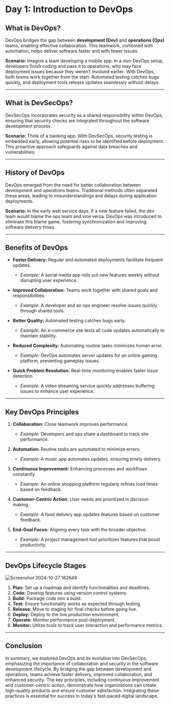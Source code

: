 
# Day 1: Introduction to DevOps

## What is DevOps?
DevOps bridges the gap between **development (Dev)** and **operations (Ops)** teams, enabling effective collaboration. This teamwork, combined with automation, helps deliver software faster and with fewer issues.

**Scenario:** Imagine a team developing a mobile app. In a non-DevOps setup, developers finish coding and pass it to operations, who may face deployment issues because they weren’t involved earlier. With DevOps, both teams work together from the start. Automated testing catches bugs quickly, and deployment tools release updates seamlessly without delays.

---

## What is DevSecOps?
DevSecOps incorporates security as a shared responsibility within DevOps, ensuring that security checks are integrated throughout the software development process.

**Scenario:** Think of a banking app. With DevSecOps, security testing is embedded early, allowing potential risks to be identified before deployment. This proactive approach safeguards against data breaches and vulnerabilities.

---

## History of DevOps
DevOps emerged from the need for better collaboration between development and operations teams. Traditional methods often separated these areas, leading to misunderstandings and delays during application deployments.

**Scenario:** In the early web service days, if a new feature failed, the dev team would blame the ops team and vice versa. DevOps was introduced to eliminate this blame game, fostering synchronization and improving software delivery times.

---

## Benefits of DevOps

- **Faster Delivery:** Regular and automated deployments facilitate frequent updates.
  - *Example:* A social media app rolls out new features weekly without disrupting user experience.

- **Improved Collaboration:** Teams work together with shared goals and responsibilities.
  - *Example:* A developer and an ops engineer resolve issues quickly through shared tools.

- **Better Quality:** Automated testing catches bugs early.
  - *Example:* An e-commerce site tests all code updates automatically to maintain stability.

- **Reduced Complexity:** Automating routine tasks minimizes human error.
  - *Example:* DevOps automates server updates for an online gaming platform, preventing gameplay issues.

- **Quick Problem Resolution:** Real-time monitoring enables faster issue detection.
  - *Example:* A video streaming service quickly addresses buffering issues to enhance user experience.

---

## Key DevOps Principles

1. **Collaboration:** Close teamwork improves performance.
   - *Example:* Developers and ops share a dashboard to track site performance.

2. **Automation:** Routine tasks are automated to minimize errors.
   - *Example:* A music app automates updates, ensuring timely delivery.

3. **Continuous Improvement:** Enhancing processes and workflows constantly.
   - *Example:* An online shopping platform regularly refines load times based on feedback.

4. **Customer-Centric Action:** User needs are prioritized in decision-making.
   - *Example:* A food delivery app updates features based on customer feedback.

5. **End-Goal Focus:** Aligning every task with the broader objective.
   - *Example:* A project management tool prioritizes features that boost productivity.

---

## DevOps Lifecycle Stages

![Screenshot 2024-10-27 162649](https://github.com/user-attachments/assets/90253a14-1c53-4971-808f-546868d9ff13)

1. **Plan:** Set up a roadmap and identify functionalities and deadlines.
2. **Code:** Develop features using version control systems.
3. **Build:** Package code into a build.
4. **Test:** Ensure functionality works as expected through testing.
5. **Release:** Move to staging for final checks before going live.
6. **Deploy:** Deploy to the live production environment.
7. **Operate:** Monitor performance post-deployment.
8. **Monitor:** Utilize tools to track user interaction and performance metrics.

---

## Conclusion
In summary, we explored DevOps and its evolution into DevSecOps, emphasizing the importance of collaboration and security in the software development lifecycle. By bridging the gap between development and operations, teams achieve faster delivery, improved collaboration, and enhanced security. The key principles, including continuous improvement and customer-centric action, demonstrate how organizations can create high-quality products and ensure customer satisfaction. Integrating these practices is essential for success in today's fast-paced digital landscape.


